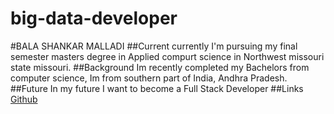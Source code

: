 # big-data-developer
#BALA SHANKAR MALLADI
##Current
currently I'm pursuing my final semester masters degree in Applied compurt science in Northwest missouri state missouri.
##Background
Im recently completed my Bachelors from computer science, Im from southern part of India, Andhra Pradesh.
##Future
In my future I want to become a Full Stack Developer 
##Links
[Github](github.com/balumalladi)

